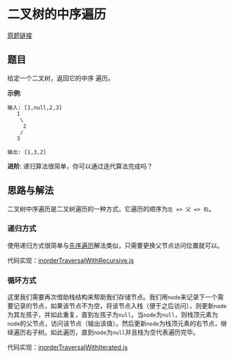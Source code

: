 # 二叉树的中序遍历

[原题链接](https://leetcode-cn.com/problems/binary-tree-inorder-traversal/)

## 题目

给定一个二叉树，返回它的中序 遍历。

**示例**:

```
输入: [1,null,2,3]
   1
    \
     2
    /
   3

输出: [1,3,2]
```
**进阶**: 递归算法很简单，你可以通过迭代算法完成吗？

## 思路与解法

二叉树中序遍历是二叉树遍历的一种方式，它遍历的顺序为`左 => 父 => 右`。

### 递归方式
使用递归方式很简单与[先序遍历](https://github.com/xwchris/Leetcode/tree/master/144.%20%E4%BA%8C%E5%8F%89%E6%A0%91%E7%9A%84%E5%89%8D%E5%BA%8F%E9%81%8D%E5%8E%86)解法类似，只需要更换父节点访问位置就可以。

代码实现：[inorderTraversalWithRecursive.js](https://github.com/xwchris/Leetcode/tree/master/94.%20%E4%BA%8C%E5%8F%89%E6%A0%91%E7%9A%84%E4%B8%AD%E5%BA%8F%E9%81%8D%E5%8E%86/inorderTraversalWithRecursive.js)

### 循环方式
这里我们需要再次借助栈结构来帮助我们存储节点。我们用`node`来记录下一个需要记录的节点，如果该节点不为空，将该节点入栈（便于之后访问），则更新`node`为其左孩子，并如此重复，直到左孩子为`null`。当`node`为`null`，则栈顶元素为`node`的父节点，访问该节点（输出该值）。然后更新`node`为栈顶元素的右节点，继续遍历右子树。如此遍历，直到`node`为`null`并且栈为空代表遍历完毕。

代码实现：[inorderTraversalWithIterated.js](https://github.com/xwchris/Leetcode/tree/master/94.%20%E4%BA%8C%E5%8F%89%E6%A0%91%E7%9A%84%E4%B8%AD%E5%BA%8F%E9%81%8D%E5%8E%86/inorderTraversalWithIterated.js)
